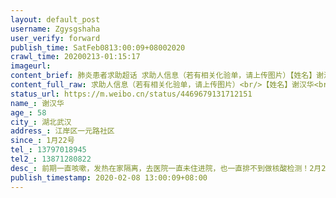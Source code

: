 ```yaml
---
layout: default_post
username: Zgysgshaha
user_verify: forward
publish_time: SatFeb0813:00:09+08002020
crawl_time: 20200213-01:15:17
imageurl: 
content_brief: 肺炎患者求助超话 求助人信息（若有相关化验单，请上传图片）【姓名】谢汉华【年龄】58【所在城市】湖北武汉【所在小区、社区】江岸区一元路社区【患病时间】1月22号【联系方式】13797018945【其他紧急联系人】13871280822【病情描述】 前期一直咳嗽，发热在家隔离，去医院一直未住进院， ...全文
content_full_raw: 求助人信息（若有相关化验单，请上传图片）<br/>【姓名】谢汉华<br/>【年龄】58<br/>【所在城市】湖北武汉<br/>【所在小区、社区】江岸区一元路社区<br/>【患病时间】1月22号<br/>【联系方式】13797018945<br/>【其他紧急联系人】13871280822<br/>【病情描述】前期一直咳嗽，发热在家隔离，去医院一直未住进院，也一直排不到做核酸检测！2月2号被社区安排到黄浦大街和建议大道的锦江之星酒店隔离，酒店除了送饭的，没看见一个求护人员或者管理人员，因病情加重一直未得到救治，现己拖成危重，急需进医院抢救，2月8号早上求助社区，社区终于派车到酒店了，酒店的电梯跟大门都是上锁的，让人不能进也不能出！一个管事的也联系不上！请问中央政府跟武汉政府，这是要让病人在隔离点里自身自灭吗？请政府跟领导尽快解决此问题，病人快要死了！！！
status_url: https://m.weibo.cn/status/4469679131712151
name_: 谢汉华
age_: 58
city_: 湖北武汉
address_: 江岸区一元路社区
since_: 1月22号
tel_: 13797018945
tel2_: 13871280822
desc_: 前期一直咳嗽，发热在家隔离，去医院一直未住进院，也一直排不到做核酸检测！2月2号被社区安排到黄浦大街和建议大道的锦江之星酒店隔离，酒店除了送饭的，没看见一个求护人员或者管理人员，因病情加重一直未得到救治，现己拖成危重，急需进医院抢救，2月8号早上求助社区，社区终于派车到酒店了，酒店的电梯跟大门都是上锁的，让人不能进也不能出！一个管事的也联系不上！请问中央政府跟武汉政府，这是要让病人在隔离点里自身自灭吗？请政府跟领导尽快解决此问题，病人快要死了！！！
publish_timestamp: 2020-02-08 13:00:09+08:00
---
```

